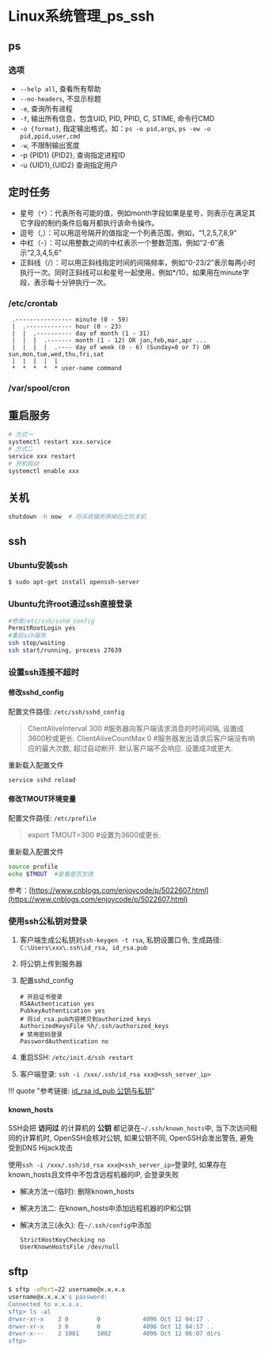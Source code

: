 # Linux系统管理_ps_ssh

## ps

### 选项

- `--help all`, 查看所有帮助
- `--no-headers`, 不显示标题
- `-e`, 查询所有进程
- `-f`, 输出所有信息，包含UID, PID, PPID, C, STIME, 命令行CMD
- `-o {format}`, 指定输出格式，如：`ps -o pid,args`, `ps -ew -o pid,ppid,user,cmd`
- `-w`, 不限制输出宽度
- -p {PID1} {PID2}, 查询指定进程ID
- -u {UID1},{UID2} 查询指定用户


## 定时任务

- 星号（`*`）：代表所有可能的值，例如month字段如果是星号，则表示在满足其它字段的制约条件后每月都执行该命令操作。
- 逗号（,）：可以用逗号隔开的值指定一个列表范围，例如，“1,2,5,7,8,9”
- 中杠（-）：可以用整数之间的中杠表示一个整数范围，例如“2-6”表示“2,3,4,5,6”
- 正斜线（/）：可以用正斜线指定时间的间隔频率，例如“0-23/2”表示每两小时执行一次。同时正斜线可以和星号一起使用，例如*/10，如果用在minute字段，表示每十分钟执行一次。

### /etc/crontab

```
 .---------------- minute (0 - 59)
 |  .------------- hour (0 - 23)
 |  |  .---------- day of month (1 - 31)
 |  |  |  .------- month (1 - 12) OR jan,feb,mar,apr ...
 |  |  |  |  .---- day of week (0 - 6) (Sunday=0 or 7) OR sun,mon,tue,wed,thu,fri,sat
 |  |  |  |  |
 *  *  *  *  * user-name command
```

### /var/spool/cron


## 重启服务

```bash
# 方式一
systemctl restart xxx.service
# 方式二
service xxx restart
# 开机启动
systemctl enable xxx
```


## 关机

```bash
shutdown -h now  # 将系统服务停掉后立刻关机
```


## ssh

### Ubuntu安装ssh

```bash
$ sudo apt-get install openssh-server
```

### Ubuntu允许root通过ssh直接登录

```bash
#修改/etc/ssh/sshd_config
PermitRootLogin yes
#重启ssh服务
ssh stop/waiting
ssh start/running, process 27639
```

### 设置ssh连接不超时

#### 修改sshd_config

配置文件路径: `/etc/ssh/sshd_config`

> ClientAliveInterval 300  #服务器向客户端请求消息的时间间隔, 设置成3600秒或更长.
> ClientAliveCountMax 0  #服务器发出请求后客户端没有响应的最大次数, 超过自动断开. 默认客户端不会响应. 设置成3或更大.

重新载入配置文件

```bash
service sshd reload
```

#### 修改TMOUT环境变量

配置文件路径: `/etc/profile`

> export TMOUT=300  #设置为3600或更长.

重新载入配置文件

```bash
source profile
echo $TMOUT  #查看是否生效
```

参考：[https://www.cnblogs.com/enjoycode/p/5022607.html](https://www.cnblogs.com/enjoycode/p/5022607.html)


### 使用ssh公私钥对登录

1. 客户端生成公私钥对`ssh-keygen -t rsa`, 私钥设置口令, 生成路径: `C:\Users\xxx\.ssh\id_rsa, id_rsa.pub`
1. 将公钥上传到服务器
1. 配置sshd_config

    ```
    # 开启证书登录
    RSAAuthentication yes
    PubkeyAuthentication yes
    # 将id_rsa.pub内容拷贝到authorized_keys
    AuthorizedKeysFile %h/.ssh/authorized_keys
    # 禁用密码登录
    PasswordAuthentication no
    ```

1. 重启SSH: `/etc/init.d/ssh restart`
1. 客户端登录: `ssh -i /xxx/.ssh/id_rsa xxx@<ssh_server_ip>`

!!! quote "参考链接: [id_rsa id_pub 公钥与私钥](https://blog.csdn.net/diyxiaoshitou/article/details/52471097)"

#### known_hosts

SSH会把 **访问过** 的计算机的 **公钥** 都记录在`~/.ssh/known_hosts`中, 当下次访问相同的计算机时, OpenSSH会核对公钥, 如果公钥不同, OpenSSH会发出警告, 避免受到DNS Hijack攻击

使用`ssh -i /xxx/.ssh/id_rsa xxx@<ssh_server_ip>`登录时, 如果存在known_hosts且文件中不包含远程机器的IP, 会登录失败

- 解决方法一(临时): 删除known_hosts
- 解决方法二: 在known_hosts中添加远程机器的IP和公钥
- 解决方法三(永久): 在`~/.ssh/config`中添加

    ```
    StrictHostKeyChecking no
    UserKnownHostsFile /dev/null
    ```


## sftp

```bash
$ sftp -oPort=22 username@x.x.x.x
username@x.x.x.x's password:
Connected to x.x.x.x.
sftp> ls -al
drwxr-xr-x    3 0        0            4096 Oct 12 04:17 .
drwxr-xr-x    3 0        0            4096 Oct 12 04:17 ..
drwxr-x---    2 1001     1002         4096 Oct 12 06:07 dirs
sftp>
```
